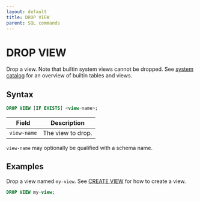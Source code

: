 ```yaml
---
layout: default
title: DROP VIEW
parent: SQL commands
---
```


<!-- markdownlint-disable title-case-style -->

# DROP VIEW

<!-- markdownlint-enable title-case-style -->

Drop a view. Note that builtin system views cannot be dropped. See [system
catalog] for an overview of builtin tables and views.

## Syntax

```sql
DROP VIEW [IF EXISTS] <view-name>;
```

| Field       | Description       |
|-------------|-------------------|
| `view-name` | The view to drop. |

`view-name` may optionally be qualified with a schema name.

## Examples

Drop a view named `my-view`. See [CREATE VIEW] for how to create a view.

```sql
DROP VIEW my-view;
```

[CREATE VIEW]: {{site.baseurl}}/docs/sql-commands/create-view
[system catalog]: {{site.baseurl}}/docs/system-catalog
